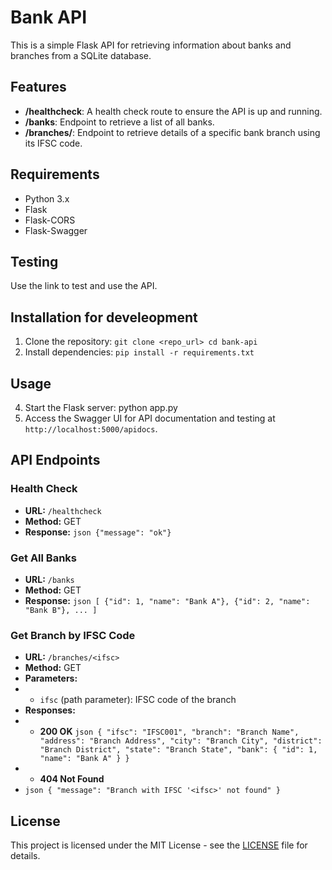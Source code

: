 
# Bank API 
This is a simple Flask API for retrieving information about banks and branches from a SQLite database. 
## Features 
- **/healthcheck**: A health check route to ensure the API is up and running.
 - **/banks**: Endpoint to retrieve a list of all banks. 
 - **/branches/<ifsc>**: Endpoint to retrieve details of a specific bank branch using its IFSC code. 
 ## Requirements
  - Python 3.x
  - Flask
  - Flask-CORS 
  - Flask-Swagger 
 
 ## Testing
 Use the link to test and use the API.
 
  ## Installation for develeopment 
  1. Clone the repository: `git clone <repo_url> cd bank-api `
  2. Install dependencies: `pip install -r requirements.txt `
  
  ## Usage 
  4. Start the Flask server: python app.py 
  5. Access the Swagger UI for API documentation and testing at `http://localhost:5000/apidocs`. 
  ## API Endpoints 
  ### Health Check 
  - **URL:** `/healthcheck`
   - **Method:** GET 
   - **Response:** ```json {"message": "ok"} ``` 
 ### Get All Banks
  - **URL:** `/banks` 
  - **Method:** GET
  - **Response:** ```json [ {"id": 1, "name": "Bank A"}, {"id": 2, "name": "Bank B"}, ... ] ``` 
  ### Get Branch by IFSC Code 
  - **URL:** `/branches/<ifsc>`
  - **Method:** GET 
  - **Parameters:** 
  - - `ifsc` (path parameter): IFSC code of the branch 
  - **Responses:**
  -  - **200 OK** 
  ```json { "ifsc": "IFSC001", "branch": "Branch Name", "address": "Branch Address", "city": "Branch City", "district": "Branch District", "state": "Branch State", "bank": { "id": 1, "name": "Bank A" } } ``` 
  - - **404 Not Found** 
  - ```json { "message": "Branch with IFSC '<ifsc>' not found" } ``` 
  ## License 
  This project is licensed under the MIT License - see the [LICENSE](LICENSE) file for details.
